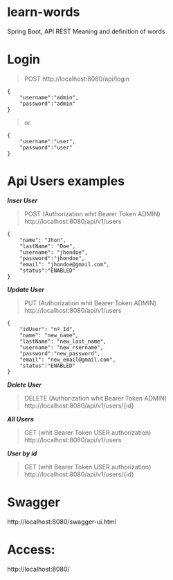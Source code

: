 
# learn-words
Spring Boot, API REST
Meaning and definition of words

# Login

> POST
> http://localhost:8080/api/login

    {
    	"username":"admin",
    	"password":"admin"
    }

> or

    {
    	"username":"user",
    	"password":"user"
    }

# Api Users examples

***Inser User***
> POST (Authorization whit Bearer Token ADMIN)
> http://localhost:8080/api/v1/users

    {
        "name": "Jhon",
        "lastName": "Doe",
        "username": "jhondoe",
        "password":"jhondoe",
        "email": "jhondoe@gmail.com",
        "status":"ENABLED"
    }

***Update User***
> PUT (Authorization whit Bearer Token ADMIN)
> http://localhost:8080/api/v1/users

    {
        "idUser": "nº_Id",
        "name": "new_name",
        "lastName": "new_last_name",
        "username": "new_rsername",
        "password":"new_password",
        "email": "new_email@gmail.com",
        "status":"ENABLED"
    }

***Delete User***
> DELETE (Authorization whit Bearer Token ADMIN)
> http://localhost:8080/api/v1/users/{id}

***All Users***
> GET (whit Bearer Token USER authorization)
> http://localhost:8080/api/v1/users

***User by id***
> GET (whit Bearer Token USER authorization)
> http://localhost:8080/api/v1/users/{id}

# Swagger
http://localhost:8080/swagger-ui.html

# Access:
http://localhost:8080/


